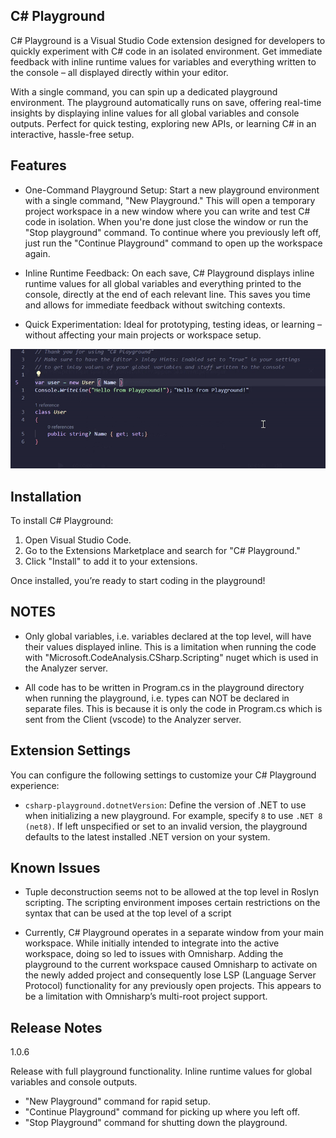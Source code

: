 ## C# Playground

C# Playground is a Visual Studio Code extension designed for developers to quickly experiment with C# code in an isolated environment. Get immediate feedback with inline runtime values for variables and everything written to the console – all displayed directly within your editor.

With a single command, you can spin up a dedicated playground environment. The playground automatically runs on save, offering real-time insights by displaying inline values for all global variables and console outputs. Perfect for quick testing, exploring new APIs, or learning C# in an interactive, hassle-free setup.

## Features

- One-Command Playground Setup: Start a new playground environment with a single command, "New Playground." This will open a temporary project workspace in a new window where you can write and test C# code in isolation. When you're done just close the window or run the "Stop playground" command. To continue where you previously left off, just run the "Continue Playground" command to open up the workspace again.

- Inline Runtime Feedback: On each save, C# Playground displays inline runtime values for all global variables and everything printed to the console, directly at the end of each relevant line. This saves you time and allows for immediate feedback without switching contexts.

- Quick Experimentation: Ideal for prototyping, testing ideas, or learning – without affecting your main projects or workspace setup.

![](/images/playground.gif)

## Installation

To install C# Playground:

1. Open Visual Studio Code.
2. Go to the Extensions Marketplace and search for "C# Playground."
3. Click "Install" to add it to your extensions.

Once installed, you’re ready to start coding in the playground!

## NOTES

- Only global variables, i.e. variables declared at the top level, will have their values displayed inline. This is a limitation when running the code with "Microsoft.CodeAnalysis.CSharp.Scripting" nuget which is used in the Analyzer server. 

- All code has to be written in Program.cs in the playground directory when running the playground, i.e. types can NOT be declared in separate files. This is because it is only the code in Program.cs which is sent from the Client (vscode) to the Analyzer server.   

## Extension Settings

You can configure the following settings to customize your C# Playground experience:

* `csharp-playground.dotnetVersion`: Define the version of .NET to use when initializing a new playground. For example, specify `8` to use `.NET 8 (net8)`. If left unspecified or set to an invalid version, the playground defaults to the latest installed .NET version on your system.

## Known Issues

- Tuple deconstruction seems not to be allowed at the top level in Roslyn scripting. The scripting environment imposes certain restrictions on the syntax that can be used at the top level of a script 

- Currently, C# Playground operates in a separate window from your main workspace. While initially intended to integrate into the active workspace, doing so led to issues with Omnisharp. Adding the playground to the current workspace caused Omnisharp to activate on the newly added project and consequently lose LSP (Language Server Protocol) functionality for any previously open projects. This appears to be a limitation with Omnisharp’s multi-root project support.


## Release Notes

1.0.6

Release with full playground functionality.
Inline runtime values for global variables and console outputs.
- "New Playground" command for rapid setup.
- "Continue Playground" command for picking up where you left off.
- "Stop Playground" command for shutting down the playground.